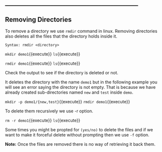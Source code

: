 ## ____________________________________________

## Removing Directories

To remove a directory we use `rmdir` command in linux. Removing directories also deletes all the files that the directory holds inside it.

`Syntax: rmdir <directory>`

`mkdir demo1`{{execute}}
`ls`{{execute}}

`rmdir demo1`{{execute}}
`ls`{{execute}} 

Check the output to see if the directory is deleted or not.


It deletes the directory with the name `demo1` but in the following example you will see an error saying the directory is not empty. That is because we have already created sub-directories named `new` and `test` inside `demo`.

`mkdir -p demo1/{new,test}`{{execute}}
`rmdir demo1`{{execute}}

To delete them recursively we use -r option.

`rm -r demo1`{{execute}} 
`ls`{{execute}}

Some times you might be propted for `(yes/no)` to delete the files and if we want to make it forceful delete without prompting then we use `-f` option.

**Note:** Once the files are removed there is no way of retrieving it back them.
